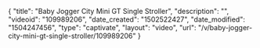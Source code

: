 {
    "title": "Baby Jogger City Mini GT Single Stroller",
    "description": "",
    "videoid": "109989206",
    "date_created": "1502522427",
    "date_modified": "1504247456",
    "type": "captivate",
    "layout": "video",
    "url": "\/v\/baby-jogger-city-mini-gt-single-stroller\/109989206"
}
